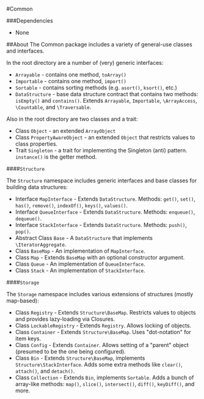 #Common

###Dependencies
 * None

##About
The Common package includes a variety of general-use classes and interfaces.

In the root directory are a number of (very) generic interfaces:
 * `Arrayable` - contains one method, `toArray()`
 * `Importable` - contains one method, `import()`
 * `Sortable` - contains sorting methods (e.g. `asort()`, `ksort()`, etc.)
 * `DataStructure` - base data structure contract that contains two methods: `isEmpty()` and `contains()`. Extends `Arrayable`, `Importable`, `\ArrayAccess`, `\Countable`, and `\Traversable`.

Also in the root directory are two classes and a trait:
 * Class `Object` - an extended `ArrayObject`
 * Class `PropertyAwareObject` - an extended `Object` that restricts values to class properties.
 * Trait `Singleton` - a trait for implementing the Singleton (anti) pattern. `instance()` is the getter method.

####`Structure`

The `Structure` namespace includes generic interfaces and base classes for building data structures:
 * Interface `MapInterface` - Extends `DataStructure`. Methods: `get()`, `set()`, `has()`, `remove()`, `indexOf()`, `keys()`, `values()`.
 * Interface `QueueInterface` - Extends `DataStructure`. Methods: `enqueue()`, `dequeue()`.
 * Interface `StackInterface` - Extends `DataStructure`. Methods: `push()`, `pop()`.
 * Abstract Class `Base` - A `DataStructure` that implements `\IteratorAggregate`.
 * Class `BaseMap` - An implementation of `MapInterface`.
 * Class `Map` - Extends `BaseMap` with an optional constructor argument.
 * Class `Queue` - An implementation of `QueueInterface`.
 * Class `Stack` - An implementation of `StackInterface`.

####`Storage`

The `Storage` namespace includes various extensions of structures (mostly map-based):
 * Class `Registry` - Extends `Structure\BaseMap`. Restricts values to objects and provides lazy-loading via Closures.
 * Class `LockableRegistry` - Extends `Registry`. Allows locking of objects.
 * Class `Container` - Extends `Structure\BaseMap`. Uses "dot-notation" for item keys.
 * Class `Config` - Extends `Container`. Allows setting of a "parent" object (presumed to be the one being configured).
 * Class `Bin` - Extends `Structure\BaseMap`, implements `Structure\StackInterface`. Adds some extra methods like `clear()`, `attach()`, and `detach()`. 
 * Class `Collection` - Extends `Bin`, implements `Sortable`. Adds a bunch of array-like methods: `map()`, `slice()`, `intersect()`, `diff()`, `keyDiff()`, and more.
